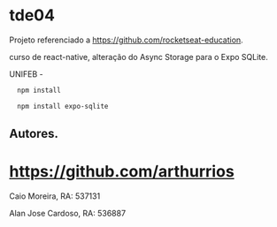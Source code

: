 # tde04

Projeto referenciado a https://github.com/rocketseat-education.

curso de react-native, alteração do  Async Storage para o Expo SQLite.

UNIFEB - 

 ```bash
   npm install
   ```
 ```bash
   npm install expo-sqlite
   ```

## Autores. 

# https://github.com/arthurrios

Caio Moreira, RA: 537131

Alan Jose Cardoso, RA: 536887
